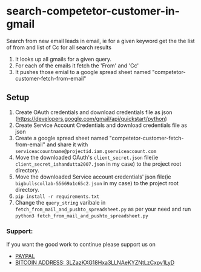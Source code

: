 # search-competetor-customer-in-gmail
Search from new email leads in email, ie for a given keyword get the the list of from and list of Cc for all search results
1. It looks up all gmails for a given query.
2. For each of the emails it fetch the 'From' and 'Cc'
3. It pushes those emial to a google spread sheet named "competetor-customer-fetch-from-email"

## Setup

1. Create OAuth credentials and download credentials file as json (https://developers.google.com/gmail/api/quickstart/python)
2. Create Service Account Credentials and download credentials file as json
3. Create a google spread sheet named "competetor-customer-fetch-from-email" and share it with `serviceaccountname@projectid.iam.gserviceaccount.com`
4. Move the downloaded OAuth's `client_secret.json` file(ie `client_secret_ishandutta2007.json` in my case) to the project root directory.
5. Move the downloaded Service account credentials' json file(ie `bigbullscollab-55669a1c65c2.json` in my case) to the project root directory.
6. `pip install -r requirements.txt`
7. Change the `query_string` varibale in `fetch_from_mail_and_pushto_spreadsheet.py` as per your need and run `python3 fetch_from_mail_and_pushto_spreadsheet.py`


### Support:

If you want the good work to continue please support us on

* [PAYPAL](https://www.paypal.me/ishandutta2007)
* [BITCOIN ADDRESS: 3LZazKXG18Hxa3LLNAeKYZNtLzCxpv1LyD](https://www.coinbase.com/join/5a8e4a045b02c403bc3a9c0c)
